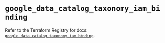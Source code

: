 # `google_data_catalog_taxonomy_iam_binding`

Refer to the Terraform Registry for docs: [`google_data_catalog_taxonomy_iam_binding`](https://registry.terraform.io/providers/hashicorp/google/5.36.0/docs/resources/data_catalog_taxonomy_iam_binding).
